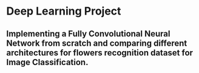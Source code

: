 # Deep Learning Project
## Implementing a Fully Convolutional Neural Network from scratch and comparing different architectures for flowers recognition dataset for Image Classification.



